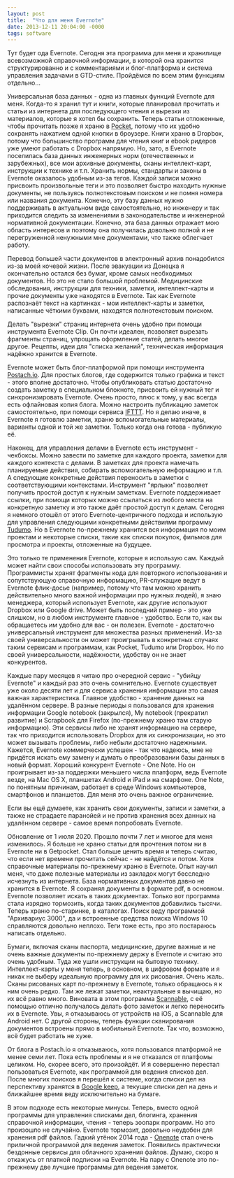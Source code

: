 ```yaml
---
layout: post
title:  "Что для меня Evernote"
date: 2013-12-11 20:04:00 -0000
tags: software
---
```


Тут будет ода Evernote. Сегодня эта программа для меня и хранилище всевозможной справочной информации, в которой она хранится структурированно и с комментариями и блог-платформа и система управления задачами в GTD-стиле. Пройдёмся по всем этим функциям отдельно...

Универсальная база данных - одна из главных функций Evernote для меня. Когда-то я хранил тут и книги, которые планировал прочитать и статьи из интернета для последующего чтения и вырезки из материалов, которые я хотел бы сохранить. Теперь статьи отложенные, чтобы прочитать позже я храню в [Pocket](http://www.getpocket.com), потому что их удобно сохранять нажатием одной кнопки в броузере. Книги храню в Dropbox, потому что большинство программ для чтения книг и ebook ридеров уже умеют работать с Dropbox напрямую. Но, зато, в Evernote поселилась база данных инженерных норм (отечественных и зарубежных), все мои архивные документы, сканы интеллект-карт, инструкции к технике и т.п. Хранить нормы, стандарты и законы в Evernote оказалось удобным из-за тегов. Каждой записи можно присвоить произвольные теги и это позволяет быстро находить нужные документы, не пользуясь полнотекстовым поиском и не помня номера или названия документа. Конечно, эту базу данных нужно поддерживать в актуальном виде самостоятельно, но инженеру и так приходится следить за изменениями в законодательстве и инженерной нормативной документации. Конечно, эта база данных отражает мою область интересов и поэтому она получилась довольно полной и не перегруженной ненужными мне документами, что также облегчает работу.

Перевод большей части документов в электронный архив понадобился из-за моей кочевой жизни. После эвакуации из Донецка я окончательно остался без бумаг, кроме самых необходимых документов. Но это не стало большой проблемой. Медицинские обследования, инструкции для техники, заметки, интеллект-карты и прочие документы уже находятся в Evernote. Так как Evernote распознаёт текст на картинках - мои интеллект-карты и заметки, написанные чёткими буквами, находятся полнотекстовым поиском.

Делать "вырезки" страниц интернета очень удобно при помощи инструмента Evernote Clip. Он почти идеален, позволяет вырезать фрагменты страниц, упрощать оформление статей, делать многое другое. Рецепты, идеи для "списка желаний", техническая информация надёжно хранится в Evernote.

Evernote может быть блог-платформой при помощи инструмента [Postach.io](http://postach.io/). Для простых блогов, где содержится только графика и текст - этого вполне достаточно. Чтобы опубликовать статью достаточно создать заметку в специальном блокноте, присвоить ей нужный тег и синхронизировать Evernote. Очень просто, плюс к тому, у вас всегда есть офлайновая копия блога. Можно настроить публикацию заметок самостоятельно, при помощи сервиса [IFTTT](https://ifttt.com/). Но я делаю иначе, в Evernote я готовлю заметки, храню вспомогательные материалы, варианты одной и той же заметки. Только когда она готова - публикую её. 

Наконец, для управления делами в Evernote есть инструмент - чекбоксы. Можно завести по заметке для каждого проекта, заметки для каждого контекста с делами. В заметках для проекта намечать планируемые действия, собирать вспомогательную информацию и т.п. А следующие конкретные действия переносить в заметки с соответствующими контекстами. Инструмент "ярлыки" позволяет получить простой доступ к нужным заметкам. Evernote поддерживает ссылки, при помощи которых можно ссылаться из любого места на конкретную заметку и это также даёт простой доступ к делам. Сегодня я немного отошёл от этого Evernote-центричного подхода и использую для управления следующими конкретными действиями программу [Tudumo](http://2nature.me/node/9335). Но в Evernote по-прежнему хранится вся информация по моим проектам и некоторые списки, такие как списки покупок, фильмов для просмотра и проекты, отложенные на будущее.

Это только те применения Evernote, которые я использую сам. Каждый может найти свои способы использовать эту программу. Программисты хранят фрагменты кода для повторного использования и сопутствующую справочную информацию, PR-служащие ведут в Evernote флик-досье (например, потому что там можно хранить действительно много важной информации про нужных людей), я знаю менеджера, который использует Evernote, как другие используют Dropbox или Google drive. Может быть последний пример - это уже слишком, но в любом инструменте главное - удобство. Если то, как вы обращаетесь им удобно для вас - он полезен. Evernote - достаточно универсальный инструмент для множества разных применений. Из-за своей универсальности он может проигрывать в конкретных случаях таким сервисам и программам, как Pocket, Tudumo или Dropbox. Но по своей универсальности, надёжности, удобству он не знает конкурентов. 

Каждые пару месяцев я читаю про очередной сервис - "убийцу Evernote" и каждый раз это очень сомнительно. Evernote существует уже около десяти лет и для сервиса хранения информации это самая важная характеристика. Главное удобство - хранение данных на удалённом сервере. В разные периоды я пользовался для хранения информации Google notebook (закрылся), My notebook (прекратил развитие) и Scrapbook для Firefox (по-прежнему храню там старую информацию). Эти сервисы либо не хранят информацию на сервере, так что приходится использовать Dropbox для их синхронизации, но это может вызывать проблемы, либо небыли достаточно надежными. Кажется, Evernote коммерчески успешен - так что надеюсь, мне не придётся искать ему замену и думать о преобразовании базы данных в новый формат. Хороший конкурент Evernote - One Note. Но он проигрывает из-за поддержки меньшего числа платформ, ведь Evernote везде, на Mac OS X, планшетах Android и iPad и на смарфоне. One Note, по понятным причинам, работает в среде Windows компьютеров, смартфонов и планшетов. Для меня это очень важное ограничение. 

Если вы ещё думаете, как хранить свои документы, записи и заметки, а также не страдаете паранойей и не против хранения всех данных на удалённом сервере - самое время попробовать Evernote.

Обновление от 1 июля 2020. Прошло почти 7 лет и многое для меня изменилось. Я больше не храню статьи для прочтения потом ни в Evernote ни в Getpocket. Стал больше ценить время и теперь считаю,  что если нет времени прочитать сейчас - не найдётся и потом. Хотя справочные материалы по-прежнему храню в Evernote. Опыт научил меня, что даже полезные материалы из закладок могут бесследно исчезнуть из интернета. База нормативных документов давно не хранится в Evernote. Я сохранял документы в формате pdf, в основном. Evernote позволяет искать в таких документах. Только вот программа стала изрядно тормозить, когда таких документов добавились тысячи. Теперь храню по-старинке, в каталогах. Поиск веду программой "Архивариус 3000", да и встроенные средства поиска Windows 10 справляются довольно неплохо. Теги тоже есть, про это постараюсь написать отдельно.

Бумаги, включая сканы паспорта, медицинские, другие важные и не очень важные документы по-прежнему держу в Evernote и считаю это очень удобным. Туда же ушли инструкции на бытовую технику. Интеллект-карты у меня теперь, в основном, в цифровом формате и я никак не выберу идеальную программу для их рисования. Очень жаль. Сканы рисованых карт по-прежнему в Evernote, только обращаюсь я к ним очень редко. Там же лежат заметки, неактуальные я вычищаю, но их всё равно много. Виновата в этом программа [Scannable](https://evernote.com/intl/ru/products/scannable), с её помощью отлично получалось делать фото заметок и легко переносить их в Evernote. Увы, я отказываюсь от устройств на iOS, а Scannable для Android нет. С другой стороны, теперь функции сканирования документов встроены прямо в мобильный Evernote. Так что, возможно, всё будет работать не хуже.

От блога в Postach.io я отказываюсь, хотя пользовался платформой не менее семи лет. Пока есть проблемы и я не отказался от платфомы целиком. Но, скорее всего, это произойдёт. И я совершенно перестал пользоваться Evernote, как программой для ведения списков дел. После многих поисков я перешёл к системе, когда списки дел на перспективу хранятся в [Google keep](https://keep.google.com/), а текущие списки дел на день и ближайшее время веду исключительно на бумаге.

В этом подходе есть некоторые минусы. Теперь, вместо одной программы для управления списками дел, блогинга, хранения справочной информации, чтения - теперь зоопарк программ. Но это произошло не случайно. Evernote тормозит, довольно неудобен для хранения pdf файлов. Гадкий утёнок 2014 года - [Onenote](https://www.onenote.com/) стал очень приличной программой для ведения заметок. Появились практически бездонные сервисы для облачного хранения файлов. Думаю, скоро я откажусь от платной подписки на Evernote. На пару с Onenote это по-прежнему две лучшие программы для ведения заметок.